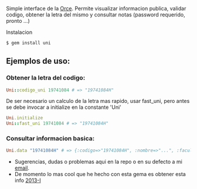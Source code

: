 Simple interface de la [Orce](http://www.orce.uni.edu.pe/).
Permite visualizar informacion publica, validar codigo, obtener la letra del mismo y consultar notas (password requerido, pronto ...)

Instalacion

```bash
$ gem install uni
```

## Ejemplos de uso:

### Obtener la letra del codigo:

```ruby
Uni::codigo_uni 19741084 # => "19741084H"
```
De ser necesario un calculo de la letra mas rapido, usar fast_uni, pero antes se debe invocar a initialize en la constante 'Uni'

```ruby
Uni.initialize
Uni::fast_uni 19741084 # => "19741084H"
```

### Consultar informacion basica:

```ruby
Uni.data "19741084H" # => {:codigo=>"19741084H", :nombre=>"...", :facultad=>"...", ...}
```

* Sugerencias, dudas o problemas aqui en la repo o en su defecto a mi [email](mailto:cxrlospxndo@gmail.com).
* De momento lo mas cool que he hecho con esta gema es obtener esta info [2013-I](http://goo.gl/hqNKI)

